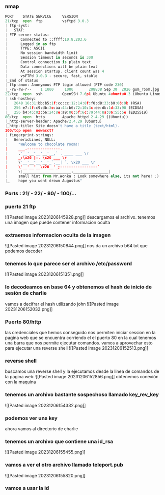 ### nmap
```python
PORT    STATE SERVICE     VERSION
21/tcp  open  ftp         vsftpd 3.0.3
| ftp-syst: 
|   STAT: 
| FTP server status:
|      Connected to ::ffff:10.8.203.6
|      Logged in as ftp
|      TYPE: ASCII
|      No session bandwidth limit
|      Session timeout in seconds is 300
|      Control connection is plain text
|      Data connections will be plain text
|      At session startup, client count was 4
|      vsFTPd 3.0.3 - secure, fast, stable
|_End of status
| ftp-anon: Anonymous FTP login allowed (FTP code 230)
|_-rw-rw-r--    1 1000     1000       208838 Sep 30  2020 gum_room.jpg
22/tcp  open  ssh         OpenSSH 7.6p1 Ubuntu 4ubuntu0.3 (Ubuntu Linux; protocol 2.0)
| ssh-hostkey: 
|   2048 16:31:bb:b5:1f:cc:cc:12:14:8f:f0:d8:33:b0:08:9b (RSA)
|   256 e7:1f:c9:db:3e:aa:44:b6:72:10:3c:ee:db:1d:33:90 (ECDSA)
|_  256 b4:45:02:b6:24:8e:a9:06:5f:6c:79:44:8a:06:55:5e (ED25519)
80/tcp  open  http        Apache httpd 2.4.29 ((Ubuntu))
|_http-server-header: Apache/2.4.29 (Ubuntu)
|_http-title: Site doesn't have a title (text/html).
100/tcp open  newacct?
| fingerprint-strings: 
|   GenericLines, NULL: 
|     "Welcome to chocolate room!! 
|     ___.---------------.
|     .'__'__'__'__'__,` . ____ ___ \r
|     _:\x20 |:. \x20 ___ \r
|     \'__'__'__'__'_`.__| `. \x20 ___ \r
|     \'__'__'__\x20__'_;-----------------`
|     \|______________________;________________|
|     small hint from Mr.Wonka : Look somewhere else, its not here! ;) 
|_    hope you wont drown Augustus"
```

### Ports : 21/ - 22/  - 80/ - 100/...

### puerto 21 ftp
![[Pasted image 20231206145928.png]]
descargamos el archivo. tenemos una imagen que puede contener informacion oculta
### extraemos informacion oculta de la imagen
![[Pasted image 20231206150844.png]]
nos da un archivo b64.txt que podemos decoder
### tenemos lo que parece ser el archivo /etc/password
![[Pasted image 20231206151351.png]]
### lo decodeamos en base 64 y obtenemos el hash de inicio de sesión de charlie
vamos a decifrar el hash utilizando john
![[Pasted image 20231206152032.png]]

### Puerto 80/http
las credenciales que hemos conseguido nos permiten iniciar session en la pagina web que se encuentra corriendo el el puerto 80 en la cual tenemos una barra que nos permite ejecutar comandos. vamos a aprovechar esto para ejecutar una reverse shell
![[Pasted image 20231206152513.png]]
### reverse shell
buscamos una reverse shell y la ejecutamos desde la linea de comandos de la pagina web
![[Pasted image 20231206152856.png]]
obtenemos conexión con la maquina
### tenemos un archivo bastante sospechoso llamado key_rev_key
![[Pasted image 20231206154332.png]]
### podemos ver una key
ahora vamos al directorio de charlie 
### tenemos un archivo que contiene una id_rsa
![[Pasted image 20231206155455.png]]
### vamos a ver el otro archivo llamado teleport.pub
![[Pasted image 20231206155820.png]]
### vamos a usar la id